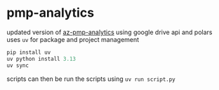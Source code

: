 # pmp-analytics

updated version of [az-pmp-analytics](https://github.com/jbgreenh/AZ-PMP-analytics) using google drive api and polars  
uses `uv` for package and project management

```python
pip install uv
uv python install 3.13
uv sync
```

scripts can then be run the scripts using `uv run script.py`
